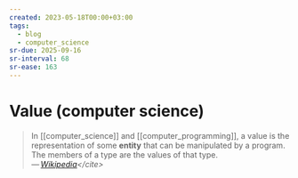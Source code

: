 ```yaml
---
created: 2023-05-18T00:00+03:00
tags:
  - blog
  - computer_science
sr-due: 2025-09-16
sr-interval: 68
sr-ease: 163
---
```


# Value (computer science)

> In [[computer_science]] and [[computer_programming]], a value is the representation of some **entity** that can be manipulated by a program. The members of a type are the values of that type.\
> — <cite>[Wikipedia](https://en.wikipedia.org/wiki/Value_(computer_science))</cite>
